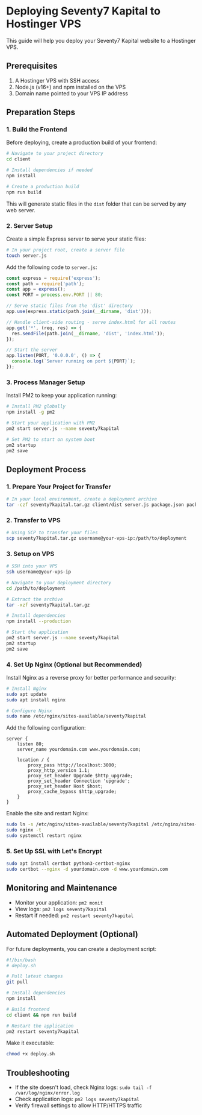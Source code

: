 # Deploying Seventy7 Kapital to Hostinger VPS

This guide will help you deploy your Seventy7 Kapital website to a Hostinger VPS.

## Prerequisites

1. A Hostinger VPS with SSH access
2. Node.js (v16+) and npm installed on the VPS
3. Domain name pointed to your VPS IP address

## Preparation Steps

### 1. Build the Frontend

Before deploying, create a production build of your frontend:

```bash
# Navigate to your project directory
cd client

# Install dependencies if needed
npm install

# Create a production build
npm run build
```

This will generate static files in the `dist` folder that can be served by any web server.

### 2. Server Setup

Create a simple Express server to serve your static files:

```bash
# In your project root, create a server file
touch server.js
```

Add the following code to `server.js`:

```javascript
const express = require('express');
const path = require('path');
const app = express();
const PORT = process.env.PORT || 80;

// Serve static files from the 'dist' directory
app.use(express.static(path.join(__dirname, 'dist')));

// Handle client-side routing - serve index.html for all routes
app.get('*', (req, res) => {
  res.sendFile(path.join(__dirname, 'dist', 'index.html'));
});

// Start the server
app.listen(PORT, '0.0.0.0', () => {
  console.log(`Server running on port ${PORT}`);
});
```

### 3. Process Manager Setup

Install PM2 to keep your application running:

```bash
# Install PM2 globally
npm install -g pm2

# Start your application with PM2
pm2 start server.js --name seventy7kapital

# Set PM2 to start on system boot
pm2 startup
pm2 save
```

## Deployment Process

### 1. Prepare Your Project for Transfer

```bash
# In your local environment, create a deployment archive
tar -czf seventy7kapital.tar.gz client/dist server.js package.json package-lock.json
```

### 2. Transfer to VPS

```bash
# Using SCP to transfer your files
scp seventy7kapital.tar.gz username@your-vps-ip:/path/to/deployment
```

### 3. Setup on VPS

```bash
# SSH into your VPS
ssh username@your-vps-ip

# Navigate to your deployment directory
cd /path/to/deployment

# Extract the archive
tar -xzf seventy7kapital.tar.gz

# Install dependencies
npm install --production

# Start the application
pm2 start server.js --name seventy7kapital
pm2 startup
pm2 save
```

### 4. Set Up Nginx (Optional but Recommended)

Install Nginx as a reverse proxy for better performance and security:

```bash
# Install Nginx
sudo apt update
sudo apt install nginx

# Configure Nginx
sudo nano /etc/nginx/sites-available/seventy7kapital
```

Add the following configuration:

```nginx
server {
    listen 80;
    server_name yourdomain.com www.yourdomain.com;

    location / {
        proxy_pass http://localhost:3000;
        proxy_http_version 1.1;
        proxy_set_header Upgrade $http_upgrade;
        proxy_set_header Connection 'upgrade';
        proxy_set_header Host $host;
        proxy_cache_bypass $http_upgrade;
    }
}
```

Enable the site and restart Nginx:

```bash
sudo ln -s /etc/nginx/sites-available/seventy7kapital /etc/nginx/sites-enabled/
sudo nginx -t
sudo systemctl restart nginx
```

### 5. Set Up SSL with Let's Encrypt

```bash
sudo apt install certbot python3-certbot-nginx
sudo certbot --nginx -d yourdomain.com -d www.yourdomain.com
```

## Monitoring and Maintenance

- Monitor your application: `pm2 monit`
- View logs: `pm2 logs seventy7kapital`
- Restart if needed: `pm2 restart seventy7kapital`

## Automated Deployment (Optional)

For future deployments, you can create a deployment script:

```bash
#!/bin/bash
# deploy.sh

# Pull latest changes
git pull

# Install dependencies
npm install

# Build frontend
cd client && npm run build

# Restart the application
pm2 restart seventy7kapital
```

Make it executable:
```bash
chmod +x deploy.sh
```

## Troubleshooting

- If the site doesn't load, check Nginx logs: `sudo tail -f /var/log/nginx/error.log`
- Check application logs: `pm2 logs seventy7kapital`
- Verify firewall settings to allow HTTP/HTTPS traffic